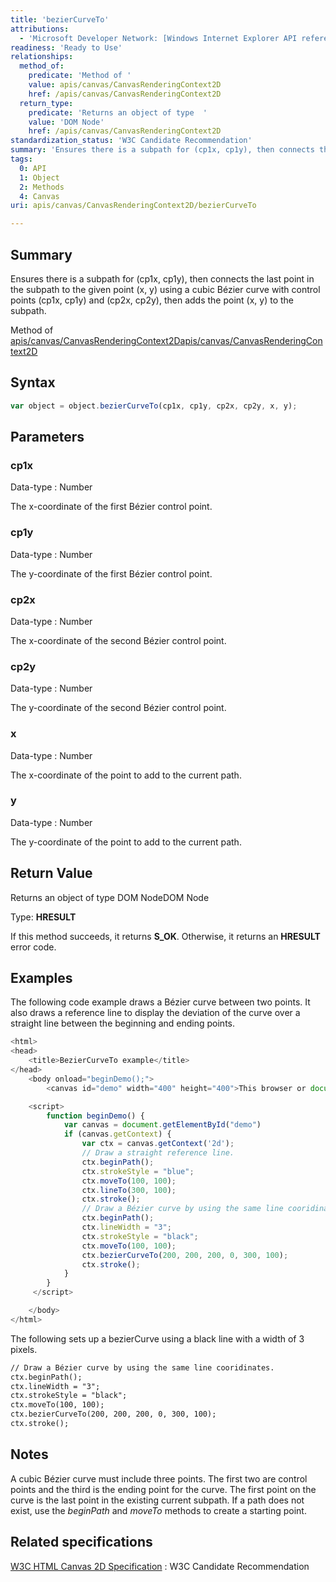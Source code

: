 ```yaml
---
title: 'bezierCurveTo'
attributions:
  - 'Microsoft Developer Network: [Windows Internet Explorer API reference Article](http://msdn.microsoft.com/en-us/library/ie/hh828809%28v=vs.85%29.aspx)'
readiness: 'Ready to Use'
relationships:
  method_of:
    predicate: 'Method of '
    value: apis/canvas/CanvasRenderingContext2D
    href: /apis/canvas/CanvasRenderingContext2D
  return_type:
    predicate: 'Returns an object of type  '
    value: 'DOM Node'
    href: /apis/canvas/CanvasRenderingContext2D
standardization_status: 'W3C Candidate Recommendation'
summary: 'Ensures there is a subpath for (cp1x, cp1y), then connects the last point in the subpath to the given point (x, y) using a cubic Bézier curve with control points (cp1x, cp1y) and (cp2x, cp2y), then adds the point (x, y) to the subpath.'
tags:
  0: API
  1: Object
  2: Methods
  4: Canvas
uri: apis/canvas/CanvasRenderingContext2D/bezierCurveTo

---
```

## Summary

Ensures there is a subpath for (cp1x, cp1y), then connects the last point in the subpath to the given point (x, y) using a cubic Bézier curve with control points (cp1x, cp1y) and (cp2x, cp2y), then adds the point (x, y) to the subpath.

Method of [apis/canvas/CanvasRenderingContext2D](/apis/canvas/CanvasRenderingContext2D)[apis/canvas/CanvasRenderingContext2D](/apis/canvas/CanvasRenderingContext2D)

## Syntax

``` js
var object = object.bezierCurveTo(cp1x, cp1y, cp2x, cp2y, x, y);
```

## Parameters

### cp1x

 Data-type
:   Number

 The x-coordinate of the first Bézier control point.

### cp1y

 Data-type
:   Number

 The y-coordinate of the first Bézier control point.

### cp2x

 Data-type
:   Number

 The x-coordinate of the second Bézier control point.

### cp2y

 Data-type
:   Number

 The y-coordinate of the second Bézier control point.

### x

 Data-type
:   Number

 The x-coordinate of the point to add to the current path.

### y

 Data-type
:   Number

 The y-coordinate of the point to add to the current path.

## Return Value

Returns an object of type DOM NodeDOM Node

Type: **HRESULT**

If this method succeeds, it returns **S\_OK**. Otherwise, it returns an **HRESULT** error code.

## Examples

The following code example draws a Bézier curve between two points. It also draws a reference line to display the deviation of the curve over a straight line between the beginning and ending points.

``` js
<html>
<head>
    <title>BezierCurveTo example</title>
</head>
    <body onload="beginDemo();">
        <canvas id="demo" width="400" height="400">This browser or document mode doesn't support canvas</canvas>

    <script>
        function beginDemo() {
            var canvas = document.getElementById("demo")
            if (canvas.getContext) {
                var ctx = canvas.getContext('2d');
                // Draw a straight reference line.
                ctx.beginPath();
                ctx.strokeStyle = "blue";
                ctx.moveTo(100, 100);
                ctx.lineTo(300, 100);
                ctx.stroke();
                // Draw a Bézier curve by using the same line cooridinates.
                ctx.beginPath();
                ctx.lineWidth = "3";
                ctx.strokeStyle = "black";
                ctx.moveTo(100, 100);
                ctx.bezierCurveTo(200, 200, 200, 0, 300, 100);
                ctx.stroke();
            }
        }
     </script>

    </body>
</html>
```

The following sets up a bezierCurve using a black line with a width of 3 pixels.

``` html
// Draw a Bézier curve by using the same line cooridinates.
ctx.beginPath();
ctx.lineWidth = "3";
ctx.strokeStyle = "black";
ctx.moveTo(100, 100);
ctx.bezierCurveTo(200, 200, 200, 0, 300, 100);
ctx.stroke();
```

## Notes

A cubic Bézier curve must include three points. The first two are control points and the third is the ending point for the curve. The first point on the curve is the last point in the existing current subpath. If a path does not exist, use the *beginPath* and *moveTo* methods to create a starting point.

## Related specifications

[W3C HTML Canvas 2D Specification](http://www.w3.org/TR/2012/CR-2dcontext-20121217/)
:   W3C Candidate Recommendation
